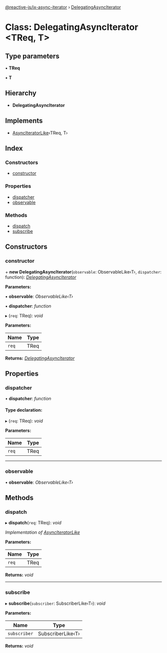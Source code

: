 [@reactive-js/ix-async-iterator](../README.md) › [DelegatingAsyncIterator](delegatingasynciterator.md)

# Class: DelegatingAsyncIterator <**TReq, T**>

## Type parameters

▪ **TReq**

▪ **T**

## Hierarchy

* **DelegatingAsyncIterator**

## Implements

* [AsyncIteratorLike](../interfaces/asynciteratorlike.md)‹TReq, T›

## Index

### Constructors

* [constructor](delegatingasynciterator.md#constructor)

### Properties

* [dispatcher](delegatingasynciterator.md#dispatcher)
* [observable](delegatingasynciterator.md#observable)

### Methods

* [dispatch](delegatingasynciterator.md#dispatch)
* [subscribe](delegatingasynciterator.md#subscribe)

## Constructors

###  constructor

\+ **new DelegatingAsyncIterator**(`observable`: ObservableLike‹T›, `dispatcher`: function): *[DelegatingAsyncIterator](delegatingasynciterator.md)*

**Parameters:**

▪ **observable**: *ObservableLike‹T›*

▪ **dispatcher**: *function*

▸ (`req`: TReq): *void*

**Parameters:**

Name | Type |
------ | ------ |
`req` | TReq |

**Returns:** *[DelegatingAsyncIterator](delegatingasynciterator.md)*

## Properties

###  dispatcher

• **dispatcher**: *function*

#### Type declaration:

▸ (`req`: TReq): *void*

**Parameters:**

Name | Type |
------ | ------ |
`req` | TReq |

___

###  observable

• **observable**: *ObservableLike‹T›*

## Methods

###  dispatch

▸ **dispatch**(`req`: TReq): *void*

*Implementation of [AsyncIteratorLike](../interfaces/asynciteratorlike.md)*

**Parameters:**

Name | Type |
------ | ------ |
`req` | TReq |

**Returns:** *void*

___

###  subscribe

▸ **subscribe**(`subscriber`: SubscriberLike‹T›): *void*

**Parameters:**

Name | Type |
------ | ------ |
`subscriber` | SubscriberLike‹T› |

**Returns:** *void*
